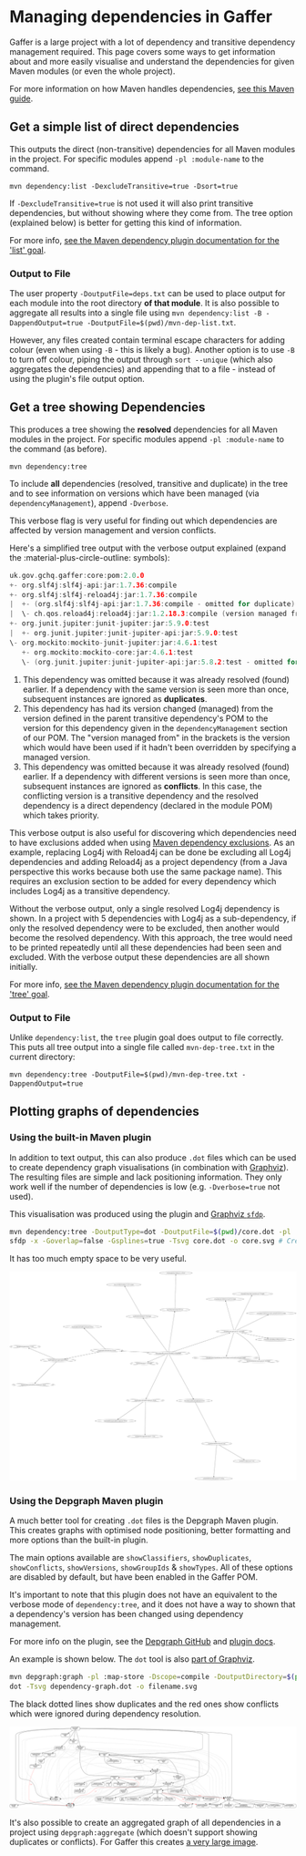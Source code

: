 # Managing dependencies in Gaffer

Gaffer is a large project with a lot of dependency and transitive dependency management required. This page covers some ways to get information about and more easily visualise and understand the dependencies for given Maven modules (or even the whole project).

For more information on how Maven handles dependencies, [see this Maven guide](https://maven.apache.org/guides/introduction/introduction-to-dependency-mechanism.html).


## Get a simple list of direct dependencies

This outputs the direct (non-transitive) dependencies for all Maven modules in the project. For specific modules append `-pl :module-name` to the command.
```
mvn dependency:list -DexcludeTransitive=true -Dsort=true
```
If `-DexcludeTransitive=true` is not used it will also print transitive dependencies, but without showing where they come from. The tree option (explained below) is better for getting this kind of information.

For more info, [see the Maven dependency plugin documentation for the 'list' goal](https://maven.apache.org/plugins/maven-dependency-plugin/list-mojo.html).

### Output to File

The user property `-DoutputFile=deps.txt` can be used to place output for each module into the root directory **of that module**. It is also possible to aggregate all results into a single file using `mvn dependency:list -B -DappendOutput=true -DoutputFile=$(pwd)/mvn-dep-list.txt`.

However, any files created contain terminal escape characters for adding colour (even when using `-B` - this is likely a bug). Another option is to use `-B` to turn off colour, piping the output through `sort --unique` (which also aggregates the dependencies) and appending that to a file - instead of using the plugin's file output option.


## Get a tree showing Dependencies

This produces a tree showing the **resolved** dependencies for all Maven modules in the project. For specific modules append `-pl :module-name` to the command (as before).
```
mvn dependency:tree
```

To include **all** dependencies (resolved, transitive and duplicate) in the tree and to see information on versions which have been managed (via `dependencyManagement`), append `-Dverbose`.

This verbose flag is very useful for finding out which dependencies are affected by version management and version conflicts.

Here's a simplified tree output with the verbose output explained (expand the :material-plus-circle-outline: symbols):
```c
uk.gov.gchq.gaffer:core:pom:2.0.0
+- org.slf4j:slf4j-api:jar:1.7.36:compile
+- org.slf4j:slf4j-reload4j:jar:1.7.36:compile
|  +- (org.slf4j:slf4j-api:jar:1.7.36:compile - omitted for duplicate) // (1)!
|  \- ch.qos.reload4j:reload4j:jar:1.2.18.3:compile (version managed from 1.2.19) // (2)!
+- org.junit.jupiter:junit-jupiter:jar:5.9.0:test
|  +- org.junit.jupiter:junit-jupiter-api:jar:5.9.0:test
\- org.mockito:mockito-junit-jupiter:jar:4.6.1:test
   +- org.mockito:mockito-core:jar:4.6.1:test
   \- (org.junit.jupiter:junit-jupiter-api:jar:5.8.2:test - omitted for conflict with 5.9.0) // (3)!
```

1. This dependency was omitted because it was already resolved (found) earlier. If a dependency with the same version is seen more than once, subsequent instances are ignored as **duplicates**.
2. This dependency has had its version changed (managed) from the version defined in the parent transitive dependency's POM to the version for this dependency given in the `dependencyManagement` section of our POM. The "version managed from" in the brackets is the version which would have been used if it hadn't been overridden by specifying a managed version.
3. This dependency was omitted because it was already resolved (found) earlier. If a dependency with different versions is seen more than once, subsequent instances are ignored as **conflicts**. In this case, the conflicting version is a transitive dependency and the resolved dependency is a direct dependency (declared in the module POM) which takes priority.

This verbose output is also useful for discovering which dependencies need to have exclusions added when using [Maven dependency exclusions](https://maven.apache.org/guides/introduction/introduction-to-optional-and-excludes-dependencies.html#dependency-exclusions). As an example, replacing Log4j with Reload4j can be done be excluding all Log4j dependencies and adding Reload4j as a project dependency (from a Java perspective this works because both use the same package name). This requires an exclusion section to be added for every dependency which includes Log4j as a transitive dependency.

Without the verbose output, only a single resolved Log4j dependency is shown. In a project with 5 dependencies with Log4j as a sub-dependency, if only the resolved dependency were to be excluded, then another would become the resolved dependency. With this approach, the tree would need to be printed repeatedly until all these dependencies had been seen and excluded. With the verbose output these dependencies are all shown initially.

For more info, [see the Maven dependency plugin documentation for the 'tree' goal](https://maven.apache.org/plugins/maven-dependency-plugin/tree-mojo.html).

### Output to File

Unlike `dependency:list`, the `tree` plugin goal does output to file correctly. This puts all tree output into a single file called `mvn-dep-tree.txt` in the current directory:
```
mvn dependency:tree -DoutputFile=$(pwd)/mvn-dep-tree.txt -DappendOutput=true
```

## Plotting graphs of dependencies

### Using the built-in Maven plugin

In addition to text output, this can also produce `.dot` files which can be used to create dependency graph visualisations (in combination with [Graphviz](https://en.wikipedia.org/wiki/Graphviz)). The resulting files are simple and lack positioning information. They only work well if the number of dependencies is low (e.g. `-Dverbose=true` not used).

This visualisation was produced using the plugin and [Graphviz `sfdp`](https://graphviz.org/docs/layouts/sfdp/).

```bash
mvn dependency:tree -DoutputType=dot -DoutputFile=$(pwd)/core.dot -pl :core # Create the .dot file
sfdp -x -Goverlap=false -Gsplines=true -Tsvg core.dot -o core.svg # Create the SVG image
```

It has too much empty space to be very useful.

![Image title](core.svg)

### Using the Depgraph Maven plugin

A much better tool for creating `.dot` files is the Depgraph Maven plugin. This creates graphs with optimised node positioning, better formatting and more options than the built-in plugin.

The main options available are `showClassifiers`, `showDuplicates`, `showConflicts`, `showVersions`, `showGroupIds` & `showTypes`. All of these options are disabled by default, but have been enabled in the Gaffer POM.

It's important to note that this plugin does not have an equivalent to the verbose mode of `dependency:tree`, and it does not have a way to shown that a dependency's version has been changed using dependency management.

For more info on the plugin, see the [Depgraph GitHub](https://github.com/ferstl/depgraph-maven-plugin) and [plugin docs](https://ferstl.github.io/depgraph-maven-plugin/graph-mojo.html).

An example is shown below. The `dot` tool is also [part of Graphviz](https://graphviz.org/docs/layouts/dot/).

```bash
mvn depgraph:graph -pl :map-store -Dscope=compile -DoutputDirectory=$(pwd)
dot -Tsvg dependency-graph.dot -o filename.svg
```

The black dotted lines show duplicates and the red ones show conflicts which were ignored during dependency resolution.

![Image title](map-store.svg)

It's also possible to create an aggregated graph of all dependencies in a project using `depgraph:aggregate` (which doesn't support showing duplicates or conflicts). For Gaffer this creates [a very large image](gaffer-complete.svg).